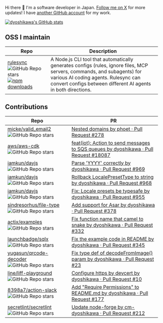 Hi there 👋 I'm a software developer in Japan. [Follow me on X](https://x.com/dyoshikawa1993) for more updates! I have [another GitHub account](https://github.com/cm-dyoshikawa) for my work.

[![dyoshikawa's GitHub stats](https://github-readme-stats.vercel.app/api?username=dyoshikawa)](https://github.com/anuraghazra/github-readme-stats)

## OSS I maintain

| Repo | Description |
|------|-------------|
| [rulesync](https://github.com/dyoshikawa/rulesync) ![GitHub Repo stars](https://img.shields.io/github/stars/dyoshikawa/rulesync?style=social) [![npm downloads](https://img.shields.io/npm/dt/rulesync)](https://www.npmjs.com/package/rulesync) | A Node.js CLI tool that automatically generates configs (rules, ignore files, MCP servers, commands, and subagents) for various AI coding agents. Rulesync can convert configs between different AI agents in both directions. | 

## Contributions

| Repo | PR |
|------|-----|
| [micke/valid_email2](https://github.com/micke/valid_email2) ![GitHub Repo stars](https://img.shields.io/github/stars/micke/valid_email2?style=social) | [Nested domains by phoet · Pull Request #278](https://github.com/micke/valid_email2/pull/278) |
| [aws/aws-cdk](https://github.com/aws/aws-cdk) ![GitHub Repo stars](https://img.shields.io/github/stars/aws/aws-cdk?style=social) | [feat(iot): Action to send messages to SQS queues by dyoshikawa · Pull Request #18087](https://github.com/aws/aws-cdk/pull/18087) |
| [iamkun/dayjs](https://github.com/iamkun/dayjs) ![GitHub Repo stars](https://img.shields.io/github/stars/iamkun/dayjs?style=social) | [Parse 'YYYY' correctly by dyoshikawa · Pull Request #969](https://github.com/iamkun/dayjs/pull/969) |
| [iamkun/dayjs](https://github.com/iamkun/dayjs) ![GitHub Repo stars](https://img.shields.io/github/stars/iamkun/dayjs?style=social) | [Rollback LocalePresetType to string by dyoshikawa · Pull Request #968](https://github.com/iamkun/dayjs/pull/968) |
| [iamkun/dayjs](https://github.com/iamkun/dayjs) ![GitHub Repo stars](https://img.shields.io/github/stars/iamkun/dayjs?style=social) | [Fix: Locale presets be typesafe by dyoshikawa · Pull Request #955](https://github.com/iamkun/dayjs/pull/955) |
| [sindresorhus/file-type](https://github.com/sindresorhus/file-type) ![GitHub Repo stars](https://img.shields.io/github/stars/sindresorhus/file-type?style=social) | [Add support for Asar by dyoshikawa · Pull Request #378](https://github.com/sindresorhus/file-type/pull/378) |
| [actix/examples](https://github.com/actix/examples) ![GitHub Repo stars](https://img.shields.io/github/stars/actix/examples?style=social) | [Fix function name that camel to snake by dyoshikawa · Pull Request #332](https://github.com/actix/examples/pull/332) |
| [launchbadge/sqlx](https://github.com/launchbadge/sqlx) ![GitHub Repo stars](https://img.shields.io/github/stars/launchbadge/sqlx?style=social) | [Fix the example code in README by dyoshikawa · Pull Request #345](https://github.com/launchbadge/sqlx/pull/345) |
| [yugasun/qrcode-decoder](https://github.com/yugasun/qrcode-decoder) ![GitHub Repo stars](https://img.shields.io/github/stars/yugasun/qrcode-decoder?style=social) | [Fix type def of decodeFromImage() param by dyoshikawa · Pull Request #23](https://github.com/yugasun/qrcode-decoder/pull/23/files) |
| [line/liff-playground](https://github.com/line/liff-playground) ![GitHub Repo stars](https://img.shields.io/github/stars/line/liff-playground?style=social) | [Configure https by devcert by dyoshikawa · Pull Request #10](https://github.com/line/liff-playground/pull/10) |
| [8398a7/action-slack](https://github.com/8398a7/action-slack) ![GitHub Repo stars](https://img.shields.io/github/stars/8398a7/action-slack?style=social) | [Add "Require Permissions" to README.md by dyoshikawa · Pull Request #177](https://github.com/8398a7/action-slack/pull/177) |
| [secretlint/secretlint](https://github.com/secretlint/secretlint) ![GitHub Repo stars](https://img.shields.io/github/stars/secretlint/secretlint?style=social) | [Update node-forge by cm-dyoshikawa · Pull Request #212](https://github.com/secretlint/secretlint/pull/212) |
